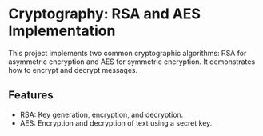 # Cryptography: RSA and AES Implementation

This project implements two common cryptographic algorithms: RSA for asymmetric encryption and AES for symmetric encryption. It demonstrates how to encrypt and decrypt messages.

## Features
- RSA: Key generation, encryption, and decryption.
- AES: Encryption and decryption of text using a secret key.